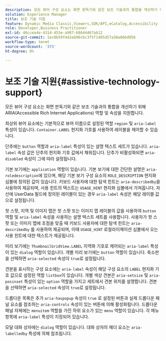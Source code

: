 ```yaml
---
description: 모든 뷰어 구성 요소는 화면 판독기와 같은 보조 기술과의 통합을 개선하기 위해 ARIA(Accessible Rich Internet Applications) 역할 및 속성을 지원합니다.
solution: Experience Manager
title: 보조 기술 지원
feature: Dynamic Media Classic,Viewers,SDK/API,eCatalog,Accessibility
role: Developer,Business Practitioner
exl-id: 46ccea4e-4314-453e-a987-68644467ab12
source-git-commit: 1ec8b59f442eb96c6c3f5f1405d57a38a86bd056
workflow-type: tm+mt
source-wordcount: '373'
ht-degree: 0%

---
```


# 보조 기술 지원{#assistive-technology-support}

모든 뷰어 구성 요소는 화면 판독기와 같은 보조 기술과의 통합을 개선하기 위해 ARIA(Accessible Rich Internet Applications) 역할 및 속성을 지원합니다.

최상위 뷰어 요소에는 기본적으로 뷰어 이름으로 설정된 역할 `region` 및 `aria-label` 특성이 있습니다. `Container.LABEL` 현지화 기호를 사용하여 레이블을 제어할 수 있습니다.

단추에는 `button` 역할과 `aria-label` 특성이 있는 설명 텍스트 세트가 있습니다. `aria-label` 속성 값은 단추의 현지화 기호 값에서 채워집니다. 단추가 비활성화되면 `aria-disabled` 속성이 그에 따라 설정됩니다.

기본 보기에는 `application` 역할이 있습니다. 기본 보기에 대한 간단한 설명은 `aria-roledescription`에 있으며, 해당 기본 보기 구성 요소의 `ROLE_DESCRIPTION` 현지화 심볼에 정의된 값이 있습니다. 키보드 사용자에 대한 탐색 힌트는 `aria-describedby`을 사용하여 제공되며, 사용 힌트의 텍스트는 `USAGE_HINT` 현지화 심볼에서 가져옵니다. 자산에 UserData 필드에 정의된 레이블이 있는 경우 `aria-label` 속성은 해당 레이블 값으로 설정됩니다.

핫 스팟, 지역 및 이미지 맵은 핫 스팟 또는 이미지 맵 레이블의 값을 사용하여 `button` 역할 및 `aria-label` 속성을 사용하는 설명 텍스트 세트를 사용합니다. 사용자가 핫 스팟 또는 이미지 맵에 초점을 맞출 때 키보드 사용자에 대한 탐색 힌트는 `aria-describedby` 를 사용하여 제공되며, 이때 `USAGE_HINT` 로컬라이제이션 심볼에서 오는 사용 힌트에 대한 텍스트가 제공됩니다.

미리 보기에는 `ThumbnailGridView.LABEL` 지역화 기호로 제어되는 `aria-label` 특성이 있는 `dialog` 역할이 있습니다. 개별 미리 보기에는 `button` 역할이 있습니다. 축소판을 선택하면 `aria-selected` 속성이 `true`로 설정됩니다.

견본을 표시하는 구성 요소에는 `aria-label` 속성이 해당 구성 요소의 `LABEL` 현지화 기호 값으로 설정된 역할 `listbox`이 있습니다. 개별 색상 견본은 `aria-setsize` 및 `aria-posinset` 특성이 있는 `option` 역할을 가지고 세트에서 견본 위치를 설명합니다. 견본을 선택하면 `aria-selected` 속성이 `true`로 설정됩니다.

드롭다운 목록은 추가 `aria-haspopup` 속성이 `true` 로 설정된 버튼과 실제 드롭다운 패널 요소를 참조하는 `aria-controls` 속성이 있는 버튼에 의해 활성화됩니다. 드롭다운 패널 자체에는 `menuitem` 역할을 가진 하위 요소가 있는 `menu` 역할이 있습니다. 각 메뉴 항목에 `aria-label` 특성이 지정되어 있습니다.

모달 대화 상자에는 `dialog` 역할이 있습니다. 대화 상자의 헤더 요소는 `aria-labelledby` 특성에 의해 참조됩니다.

